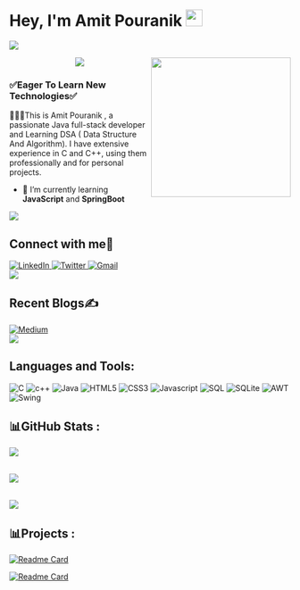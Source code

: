 <h1 align="left">Hey, I'm Amit Pouranik <img 
                                         src="https://raw.githubusercontent.com/aemmadi/aemmadi/master/wave.gif" width="30"/></h1>
<img src="https://user-images.githubusercontent.com/73097560/115834477-dbab4500-a447-11eb-908a-139a6edaec5c.gif">
<p align="center">
<img align ='right' src="https://media.giphy.com/media/iIqmM5tTjmpOB9mpbn/giphy.gif"  width="250">

 
  <!-- Typing SVG by DenverCoder1 - https://github.com/DenverCoder1/readme-typing-svg -->
  <a href="https://github.com/DenverCoder1/readme-typing-svg">
    <img src="https://readme-typing-svg.demolab.com/?lines=Passionate%20for%20cpp,%20DSA;Java%20Developer;Always%20learning%20new%20things&font=Fira%20Code&center=true&width=440&height=45&color=#00FF00&vCenter=true&pause=1000&size=22" /></a>
</p>

<h3 align="left"> ✅Eager To Learn New Technologies✅</h3>

<p>👨🏻‍💻This is Amit Pouranik , a passionate Java full-stack developer and Learning DSA ( Data Structure And Algorithm). I have extensive experience in C and C++, using them professionally and for personal projects. </p>




- 🌱 I’m currently learning **JavaScript** and **SpringBoot**

<img src="https://user-images.githubusercontent.com/73097560/115834477-dbab4500-a447-11eb-908a-139a6edaec5c.gif">
<h2 align="left">Connect with me🤝</h2>
<div align="left">
  <a href="https://www.linkedin.com/in/amit-pouranik-497197209/" target="_blank">
    <img alt="LinkedIn" src="https://img.shields.io/badge/linkedin-%230077B5.svg?style=for-the-badge&logo=linkedin&logoColor=white"/>
  </a>
  <a href="https://twitter.com/AmitPouranik" target="_blank">
    <img alt="Twitter" src="https://img.shields.io/badge/Twitter-%231DA1F2.svg?style=for-the-badge&logo=Twitter&logoColor=white"/>
  </a>
 
  <a href="mailto:amitpouranik2@gmail.com" target="_blank">
    <img alt="Gmail" src="https://img.shields.io/badge/Gmail-D14836?style=for-the-badge&logo=gmail&logoColor=white"/>
  </a>
</div>

<img src="https://user-images.githubusercontent.com/73097560/115834477-dbab4500-a447-11eb-908a-139a6edaec5c.gif">
<h2 align="left">Recent Blogs✍️</h2>
<div align="left">
  <a href="https://medium.com/@amitpouranik2" target="_blank">
    <img alt="Medium" src="https://img.shields.io/badge/Medium-12100E?style=for-the-badge&logo=medium&logoColor=white)"/>
  </a>
</div>


<img src="https://user-images.githubusercontent.com/73097560/115834477-dbab4500-a447-11eb-908a-139a6edaec5c.gif">



<h2 align="left">Languages and Tools:</h2>
<div>
   <img alt="C" src = "https://img.shields.io/badge/C-00599C?style=for-the-badge&logo=c&logoColor=white"/>
   <img alt="c++" src = "https://img.shields.io/badge/-c++-00599C?logo=c++&logoColor=white&style=for-the-badge"/>
   <img alt="Java" src="https://img.shields.io/badge/java-%23ED8B00.svg?style=for-the-badge&logo=java&logoColor=white"/>
   <img alt="HTML5" src="https://img.shields.io/badge/html5-%23E34F26.svg?style=for-the-badge&logo=html5&logoColor=white" />
   <img alt="CSS3" src="https://img.shields.io/badge/css3-%231572B6.svg?style=for-the-badge&logo=css3&logoColor=white" />	
   <img alt="Javascript" src="https://img.shields.io/badge/javascript-%23323330.svg?style=for-the-badge&logo=javascript&logoColor=%23F7DF1E"/>	
   <img alt="SQL" src = "https://img.shields.io/badge/MySQL-00000F?style=for-the-badge&logo=mysql&logoColor=white" />
   <img alt= "SQLite" src = "https://img.shields.io/badge/sqlite-%2307405e.svg?style=for-the-badge&logo=sqlite&logoColor=white" /> 
   <img alt= "AWT" src = "https://img.shields.io/badge/UI-AWT-orange?style=for-the-badge&logo=java&logoColor=white"/>
   <img alt= "Swing" src = "https://img.shields.io/badge/UI-Swing-blue?style=for-the-badge&logo=java&logoColor=white"/>
   
</div>



## **📊GitHub Stats :**
<picture>
<source 
  srcset="https://github-readme-stats.vercel.app/api?username=Amitpouranik-2&show_icons=true&theme=dark"
  media="(prefers-color-scheme: dark)"
/>
<source
  srcset="https://github-readme-stats.vercel.app/api?username=Amitpouranik-2&show_icons=true"
  media="(prefers-color-scheme: light), (prefers-color-scheme: no-preference)"
/>
<img src="https://github-readme-stats.vercel.app/api?username=Amitpouranik-2&show_icons=true" />
</picture>
<br><br>

![](https://github-readme-streak-stats.herokuapp.com/?user=Amitpouranik-2&theme=dark&hide_border=false)
<br><br>



![](https://github-readme-stats.vercel.app/api/top-langs/?username=Amitpouranik-2&theme=dark&hide_border=false&include_all_commits=false&count_private=false&layout=compact)

## **📊Projects :**

[![Readme Card](https://github-readme-stats.vercel.app/api/pin/?username=Amitpouranik-2&repo=Employee-Management-HR-Application&theme=dark)](https://github.com/Amitpouranik-2/Employee-Management-HR-Application)

[![Readme Card](https://github-readme-stats.vercel.app/api/pin/?username=Amitpouranik-2&repo=Generic_library_in_C&theme=dark)](https://github.com/Amitpouranik-2/Generic_library_in_C)

